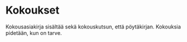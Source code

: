 # Kokoukset

Kokousasiakirja sisältää sekä kokouskutsun, että pöytäkirjan. Kokouksia pidetään, kun on tarve.
